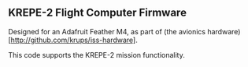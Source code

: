 ## KREPE-2 Flight Computer Firmware

Designed for an Adafruit Feather M4, as part of (the avionics hardware)[http://github.com/krups/iss-hardware].

This code supports the KREPE-2 mission functionality.